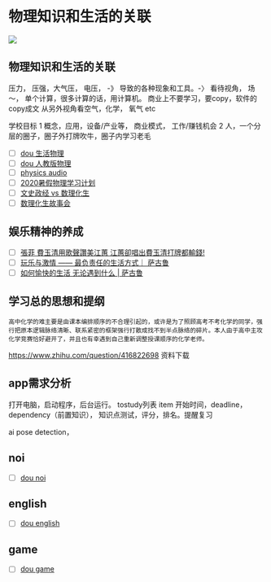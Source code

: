 # 物理知识和生活的关联
![](https://i.imgur.com/rsfsZ2H.png)
## 物理知识和生活的关联
压力， 压强，大气压， 电压， -》 导致的各种现象和工具。-〉 看待视角， 场～， 单个计算，很多计算的话，用计算机。 商业上不要学习，要copy，软件的copy成文
从另外视角看空气，化学， 氧气 etc

学校目标
  1 概念，应用，设备/产业等， 商业模式， 工作/赚钱机会
  2 人，一个分层的圈子，圈子外打牌吹牛，圈子内学习老毛
- [ ] [dou 生活物理](https://hackmd.io/g551T8RrRG2c9PTvI__Cmw)
- [ ] [dou 人教版物理](https://hackmd.io/68RRfaj1RBGkCaTIG3chxw)
- [ ] [physics audio](https://hackmd.io/YQCCay8cQLeQCSK8sFLozw)
- [ ] [2020暑假物理学习计划](https://hackmd.io/y_jW-oW1QIapUjnB0uep5g)
- [ ] [文史政经 vs 数理化生](https://hackmd.io/2zUo9cuAQkKAHpE_ucX0Vw)
- [ ] [数理化生故事会](https://hackmd.io/7nd0pNHkQy2NwLo-twIFUg)
## 娱乐精神的养成
- [ ] [張菲 費玉清用歌聲讚美江蕙 江蕙卻唱出費玉清打牌都輸錢!](https://www.youtube.com/watch?v=pHkqgxgClp4)
- [ ] [玩乐与激情 —— 最负责任的生活方式｜ 萨古鲁](https://www.youtube.com/watch?v=1x2BKcjHkCQ&t=308s)
- [ ] [如何愉快的生活 无论遇到什么 | 萨古鲁 ](https://www.youtube.com/watch?v=706fBsBbPgs)
## 学习总的思想和提纲
```
高中化学的难主要是由课本编排顺序的不合理引起的，或许是为了照顾高考不考化学的同学，强行把原本逻辑脉络清晰、联系紧密的框架强行打散成找不到半点脉络的碎片。本人由于高中主攻化学竞赛恰好避开了，并且也有幸遇到自己重新调整授课顺序的化学老师。
```
https://www.zhihu.com/question/416822698 资料下载

## app需求分析

打开电脑，启动程序，后台运行。
tostudy列表
item 开始时间，deadline，dependency（前置知识）， 知识点测试，评分，排名。提醒复习

ai
pose detection，
## noi
- [ ] [dou noi](https://hackmd.io/1HuZCpmjQoWnsstCoTdUqg)
## english
- [ ] [dou english ](https://hackmd.io/RtczJnfZTcanu5fagzmMgg)

## game
- [ ] [dou game](https://hackmd.io/BmIGY5hrQWCM8ktMIJ35pA)

